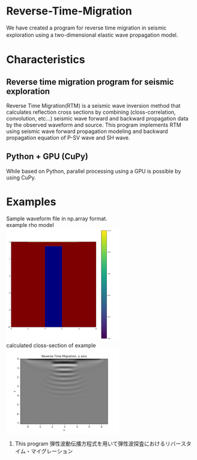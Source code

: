 # Reverse-Time-Migration
We have created a program for reverse time migration in seismic exploration using a two-dimensional elastic wave propagation model.　

# Characteristics
## Reverse time migration program for seismic exploration
Reverse Time Migration(RTM) is a seismic wave inversion method that calculates reflection cross sections by combining (closs-correlation, convolution, etc...) seismic wave forward and backward propagation data by the observed waveform and source.
This program implements RTM using seismic wave forward propagation modeling and backward propagation equation of P-SV wave and SH wave.
## Python + GPU (CuPy) 
While based on Python, parallel processing using a GPU is possible by using CuPy.

# Examples 
Sample waveform file in np.array format.  
example rho model  
<img src="https://github.com/HaraandYutaro/Reverse-Time-Migration/blob/main/examples/ex%20model/Ex_rhomodel.png" width="300" alt="Sample Image" />  
calculated closs-section of example  
<img src='https://github.com/HaraandYutaro/Reverse-Time-Migration/blob/main/examples/results/RTMimages/y_120.png' width="300" alt="Sample Image" />



1. This program 弾性波動伝播方程式を用いて弾性波探査におけるリバースタイム・マイグレーション
